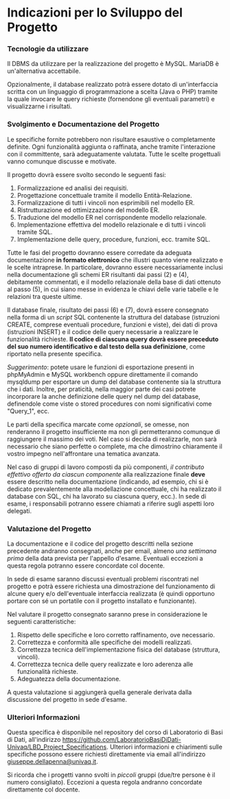 # Indicazioni per lo Sviluppo del Progetto

### Tecnologie da utilizzare

Il DBMS da utilizzare per la realizzazione del progetto è
MySQL. MariaDB è un'alternativa accettabile.

Opzionalmente, il database realizzato potrà essere dotato di
un'interfaccia scritta con un linguaggio di programmazione a scelta (Java o
PHP) tramite la quale invocare le query richieste (fornendone gli eventuali
parametri) e visualizzarne i risultati.  

### Svolgimento e Documentazione del Progetto

Le specifiche fornite potrebbero non risultare esaustive o
completamente definite. Ogni funzionalità aggiunta o raffinata, anche tramite
l'interazione con il committente, sarà adeguatamente valutata. Tutte le scelte
progettuali vanno comunque discusse e motivate.

Il progetto dovrà essere svolto secondo le seguenti fasi:
1. Formalizzazione
ed analisi dei requisiti.
2. Progettazione
concettuale tramite il modello Entità-Relazione.
3. Formalizzazione
di tutti i vincoli non esprimibili nel modello ER.
4. Ristrutturazione
ed ottimizzazione del modello ER.
5. Traduzione
del modello ER nel corrispondente modello relazionale.
6. Implementazione
effettiva del modello relazionale e di tutti i vincoli tramite SQL.
7. Implementazione
delle query, procedure, funzioni, ecc. tramite SQL.

Tutte le fasi del progetto dovranno essere corredate da
adeguata documentazione **in formato elettronico** che illustri quanto viene
realizzato e le scelte intraprese. In particolare, dovranno essere
necessariamente inclusi nella documentazione gli schemi ER risultanti dai passi
(2) e (4), debitamente commentati, e il modello relazionale della base di dati
ottenuto al passo (5), in cui siano messe in evidenza le chiavi delle varie
tabelle e le relazioni tra queste ultime.

Il database finale, risultato dei passi (6) e (7), dovrà
essere consegnato nella forma di un *script* SQL contenente la struttura
del database (istruzioni CREATE, comprese eventuali procedure, funzioni e
viste), dei dati di prova (istruzioni INSERT) e il codice delle query
necessarie a realizzare le funzionalità richieste. **Il codice di ciascuna
query dovrà essere preceduto del suo numero identificativo e dal testo della
sua definizione**, come riportato nella presente specifica.

*Suggerimento*: potete usare le funzioni di
esportazione presenti in phpMyAdmin e MySQL workbench oppure direttamente il
comando mysqldump per esportare un dump del database contenente sia la
struttura che i dati. Inoltre, per praticità, nella maggior parte dei casi
potrete incorporare la anche definizione delle query nel dump del database,
definendole come viste o stored procedures con nomi significativi come
"Query_1", ecc.

Le parti della specifica marcate come *opzionali*, se
omesse, non renderanno il progetto insufficiente ma non gli permetteranno
comunque di raggiungere il massimo dei voti. Nel caso si decida di realizzarle,
non sarà necessario che siano perfette o complete, ma che dimostrino
chiaramente il vostro impegno nell'affrontare una tematica avanzata.

Nel caso di gruppi di lavoro composti da più componenti, *il
contributo effettivo offerto da ciascun componente* alla realizzazione
finale **deve** essere descritto nella documentazione (indicando, ad
esempio, chi si è dedicato prevalentemente alla modellazione concettuale, chi
ha realizzato il database con SQL, chi ha lavorato su ciascuna query, ecc.). In
sede di esame, i responsabili potranno essere chiamati a riferire sugli aspetti
loro delegati.  

### Valutazione del Progetto

La documentazione e il codice del progetto descritti nella
sezione precedente andranno consegnati, anche per email, almeno *una
settimana prima* della data prevista per l'appello d'esame. Eventuali
eccezioni a questa regola potranno essere concordate col docente.

In sede di esame saranno discussi eventuali problemi
riscontrati nel progetto e potrà essere richiesta una dimostrazione del
funzionamento di alcune query e/o dell'eventuale interfaccia realizzata (è
quindi opportuno portare con sé un portatile con il progetto installato e
funzionante).

Nel valutare il progetto consegnato saranno prese in considerazione
le seguenti caratteristiche:
1. Rispetto
delle specifiche e loro corretto raffinamento, ove necessario.
2. Correttezza
e conformità alle specifiche dei modelli realizzati.
3. Correttezza
tecnica dell'implementazione fisica del database (struttura, vincoli).
4. Correttezza
tecnica delle query realizzate e loro aderenza alle funzionalità richieste.
5. Adeguatezza
della documentazione.

A questa valutazione si aggiungerà quella generale derivata
dalla discussione del progetto in sede d'esame.  

### Ulteriori Informazioni

Questa specifica è disponibile nel repository del corso di Laboratorio di Basi di Dati, 
all'indirizzo https://github.com/LaboratorioBasiDiDati-Univaq/LBD_Project_Specifications. 
Ulteriori informazioni e chiarimenti sulle
specifiche possono essere richiesti direttamente via email all'indirizzo
giuseppe.dellapenna@univaq.it.

Si ricorda che i progetti vanno svolti in *piccoli*
gruppi (due/tre persone è il numero consigliato). Eccezioni a questa regola
andranno concordate direttamente col docente. 
